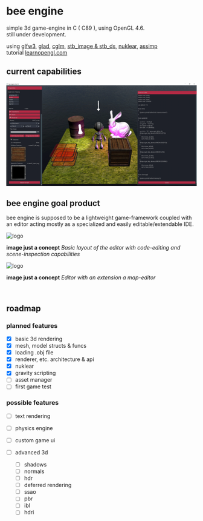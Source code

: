 # bee engine
simple 3d game-engine in C ( C89 ), using OpenGL 4.6. <br>
still under development. 

using    [glfw3](https://www.glfw.org/), [glad](https://glad.dav1d.de/), [cglm](https://github.com/recp/cglm), [stb_image & stb_ds](https://github.com/nothings/stb), [nuklear](https://github.com/Immediate-Mode-UI/Nuklear), [assimp](http://assimp.org/) <br>
tutorial [learnopengl.com](https://learnopengl.com/)

## current capabilities

<img src="https://github.com/phil-stein/bee_engine/blob/main/assets/github_resources/screenshot06.png" alt="logo" width="1000">

##  bee engine goal product

bee engine is supposed to be a lightweight game-framework coupled with an editor acting mostly as a specialized and easily editable/extendable IDE.  

<img src="https://github.com/phil-stein/Personal_Notes/blob/main/BeeEngine/BeeEngine_Prototype_Basic.png" alt="logo" width="600">

**image just a concept**
*Basic layout of the editor with code-editing and scene-inspection capabilities*


<img src="https://github.com/phil-stein/Personal_Notes/blob/main/BeeEngine/BeeEngine_Prototype_Advanced.png" alt="logo" width="600">

**image just a concept**
*Editor with an extension a map-editor*

<br>



## roadmap

### planned features

- [x] basic 3d rendering
- [x] mesh, model structs & funcs
- [x] loading .obj file
- [x] renderer, etc. architecture & api
- [x] nuklear
- [x] gravity scripting
- [ ] asset manager
- [ ] first game test

### possible features

- [ ] text rendering

- [ ] physics engine

- [ ] custom game ui

- [ ] advanced 3d
	- [ ] shadows
	- [ ] normals 
	- [ ] hdr
	- [ ] deferred rendering
	- [ ] ssao
	- [ ] pbr
	- [ ] ibl
	- [ ] hdri
